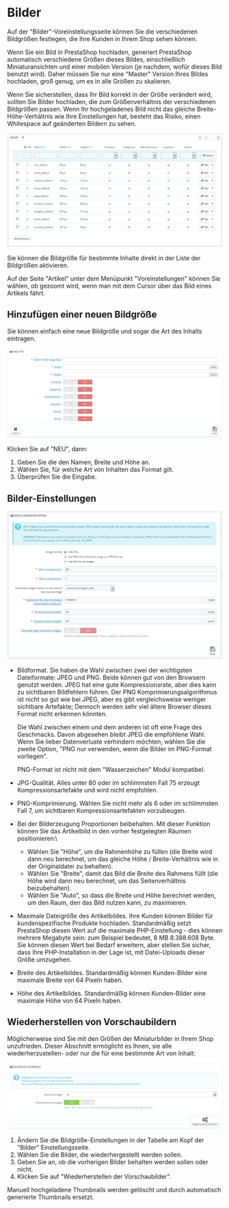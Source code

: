 # Bilder

Auf der "Bilder"-Voreinstellungsseite können Sie die verschiedenen Bildgrößen festlegen, die Ihre Kunden in Ihrem Shop sehen können.

Wenn Sie ein Bild in PrestaShop hochladen, generiert PrestaShop automatisch verschiedene Größen dieses Bildes, einschließlich Miniaturansichten und einer mobilen Version (je nachdem, wofür dieses Bild benutzt wird). Daher müssen Sie nur eine "Master" Version Ihres Bildes hochladen, groß genug, um es in alle Größen zu skalieren.

Wenn Sie sicherstellen, dass Ihr Bild korrekt in der Größe verändert wird, sollten Sie Bilder hochladen, die zum Größenverhältnis der verschiedenen Bildgrößen passen. Wenn Ihr hochgeladenes Bild nicht das gleiche Breite-Höhe-Verhältnis wie Ihre Einstellungen hat, besteht das Risiko, einen Whitespace auf geänderten Bildern zu sehen.

![](../../../.gitbook/assets/38469759.png)

Sie können die Bildgröße für bestimmte Inhalte direkt in der Liste der Bildgrößen aktivieren.

Auf der Seite "Artikel" unter dem Menüpunkt "Voreinstellungen" können Sie wählen, ob gezoomt wird, wenn man mit dem Cursor über das Bild eines Artikels fährt.

## Hinzufügen einer neuen Bildgröße <a href="#bilder-hinzufuegeneinerneuenbildgroesse" id="bilder-hinzufuegeneinerneuenbildgroesse"></a>

Sie können einfach eine neue Bildgröße und sogar die Art des Inhalts eintragen.

![](../../../.gitbook/assets/30670865.png)

Klicken Sie auf "NEU", dann:

1. Geben Sie die den Namen, Breite und Höhe an.
2. Wählen Sie, für welche Art von Inhalten das Format gilt.
3. Überprüfen Sie die Eingabe.

## Bilder-Einstellungen <a href="#bilder-bilder-einstellungen" id="bilder-bilder-einstellungen"></a>

![](../../../.gitbook/assets/38469761.png)

*   Bildformat. Sie haben die Wahl zwischen zwei der wichtigsten Dateiformate: JPEG und PNG. Beide können gut von den Browsern genutzt werden. JPEG hat eine gute Kompressionsrate, aber dies kann zu sichtbaren Bildfehlern führen. Der PNG Komprimierungsalgorithmus ist nicht so gut wie bei JPEG, aber es gibt vergleichsweise weniger sichtbare Artefakte; Dennoch werden sehr viel ältere Browser dieses Format nicht erkennen könnten.

    Die Wahl zwischen einem und dem anderen ist oft eine Frage des Geschmacks. Davon abgesehen bleibt JPEG die empfohlene Wahl. Wenn Sie lieber Datenverluste verhindern möchten, wählen Sie die zweite Option, "PNG nur verwenden, wenn die Bilder im PNG-Format vorliegen".

    PNG-Format ist nicht mit dem "Wasserzeichen" Modul kompatibel.
* JPG-Qualität. Alles unter 80 oder im schlimmsten Fall 75 erzeugt Kompressionsartefakte und wird nicht empfohlen.
* PNG-Komprimierung. Wählen Sie nicht mehr als 6 oder im schlimmsten Fall 7, um sichtbaren Kompressionsartefakten vorzubeugen.
* Bei der Bilderzeugung Proportionen beibehalten. Mit dieser Funktion können Sie das Artikelbild in den vorher festgelegten Räumen positionieren:\

  * Wählen Sie "Höhe", um die Rahmenhöhe zu füllen (die Breite wird dann neu berechnet, um das gleiche Höhe / Breite-Verhältnis wie in der Originaldatei zu behalten).
  * Wählen Sie "Breite", damit das Bild die Breite des Rahmens füllt (die Höhe wird dann neu berechnet, um das Seitenverhältnis beizubehalten).
  * Wählen Sie "Auto", so dass die Breite und Höhe berechnet werden, um den Raum, den das Bild nutzen kann, zu maximieren.
* Maximale Dateigröße des Artikelbildes. Ihre Kunden können Bilder für kundenspezifische Produkte hochladen. Standardmäßig setzt PrestaShop diesen Wert auf die maximale PHP-Einstellung - dies können mehrere Megabyte sein: zum Beispiel bedeutet, 8 MB 8.388.608 Byte. Sie können diesen Wert bei Bedarf erweitern, aber stellen Sie sicher, dass Ihre PHP-Installation in der Lage ist, mit Datei-Uploads dieser Größe umzugehen.
* Breite des Artikelbildes. Standardmäßig können Kunden-Bilder eine maximale Breite von 64 Pixeln haben.
* Höhe des Artikelbildes. Standardmäßig können Kunden-Bilder eine maximale Höhe von 64 Pixeln haben.

## Wiederherstellen von Vorschaubildern <a href="#bilder-wiederherstellenvonvorschaubildern" id="bilder-wiederherstellenvonvorschaubildern"></a>

Möglicherweise sind Sie mit den Größen der Miniaturbilder in Ihrem Shop unzufrieden. Dieser Abschnitt ermöglicht es Ihnen, sie alle wiederherzustellen- oder nur die für eine bestimmte Art von Inhalt:

![](../../../.gitbook/assets/23789809.png)

1. Ändern Sie die Bildgröße-Einstellungen in der Tabelle am Kopf der "Bilder" Einstellungsseite.
2. Wählen Sie die Bilder, die wiederhergestellt werden sollen.
3. Geben Sie an, ob die vorherigen Bilder behalten werden sollen oder nicht.
4. Klicken Sie auf "Wiederherstellen der Vorschaubilder".

Manuell hochgeladene Thumbnails werden gelöscht und durch automatisch generierte Thumbnails ersetzt.
